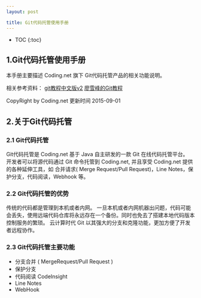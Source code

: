 ```yaml
---
layout: post

title: Git代码托管使用手册
---
```


* TOC
{:toc}

1.Git代码托管使用手册 
-----

本手册主要描述 Coding.net 旗下 Git代码托管产品的相关功能说明。

相关参考资料： 
[git教程中文版v2][2]
[廖雪峰的Git教程][1]

CopyRight by Coding.net  更新时间 2015-09-01

2.关于Git代码托管
--------

### 2.1 Git代码托管 ###

Git代码托管是 Coding.net 基于 Java 自主研发的一款 Git 在线代码托管平台。
开发者可以将源代码通过 Git 命令托管到 Coding.net, 并且享受 Coding.net 提供的各种延伸工具，如 合并请求( Merge Request/Pull Request)，Line Notes，保护分支，代码阅读，Webhook 等。

### 2.2 Git代码托管的优势 ###

传统的代码都是管理到本机或者内网。 一旦本机或者内网机器出问题，代码可能会丢失，使用远端代码仓库将永远存在一个备份。同时也免去了搭建本地代码版本控制服务的繁琐。
云计算时代 Git 以其强大的分支和克隆功能，更加方便了开发者远程协作。

### 2.3 Git代码托管主要功能 ###

 - 分支合并 ( MergeRequest/Pull Request )
 - 保护分支
 - 代码阅读 CodeInsight
 - Line Notes
 - WebHook

  [1]: http://www.liaoxuefeng.com/wiki/0013739516305929606dd18361248578c67b8067c8c017b000
  [2]: https://git-scm.com/book/zh/v2
  [3]: coding.net/upgrade